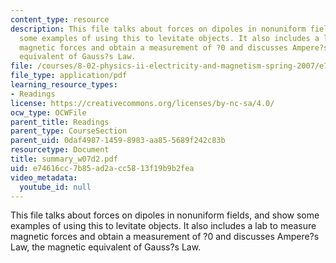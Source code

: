 ```yaml
---
content_type: resource
description: This file talks about forces on dipoles in nonuniform fields, and show
  some examples of using this to levitate objects. It also includes a lab to measure
  magnetic forces and obtain a measurement of ?0 and discusses Ampere?s Law, the magnetic
  equivalent of Gauss?s Law.
file: /courses/8-02-physics-ii-electricity-and-magnetism-spring-2007/e74616cc7b85ad2acc5813f19b9b2fea_summary_w07d2.pdf
file_type: application/pdf
learning_resource_types:
- Readings
license: https://creativecommons.org/licenses/by-nc-sa/4.0/
ocw_type: OCWFile
parent_title: Readings
parent_type: CourseSection
parent_uid: 0daf4987-1459-8983-aa85-5689f242c83b
resourcetype: Document
title: summary_w07d2.pdf
uid: e74616cc-7b85-ad2a-cc58-13f19b9b2fea
video_metadata:
  youtube_id: null
---
```

This file talks about forces on dipoles in nonuniform fields, and show some examples of using this to levitate objects. It also includes a lab to measure magnetic forces and obtain a measurement of ?0 and discusses Ampere?s Law, the magnetic equivalent of Gauss?s Law.